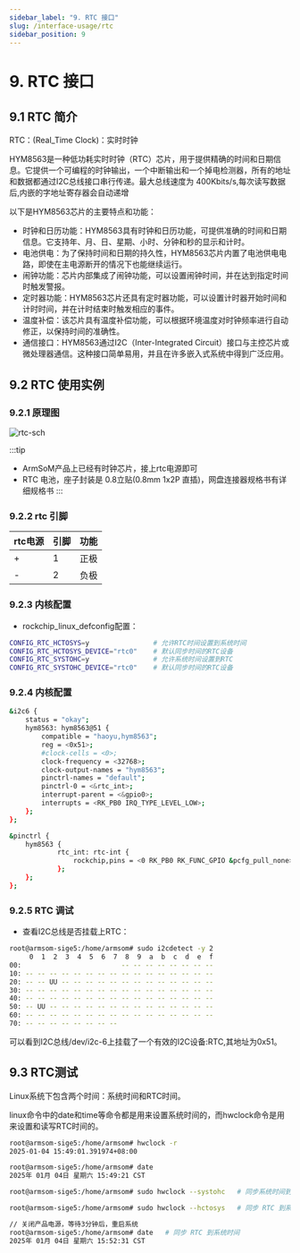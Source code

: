 ```yaml
---
sidebar_label: "9. RTC 接口"
slug: /interface-usage/rtc
sidebar_position: 9
---
```


# 9. RTC 接口
## 9.1 RTC 简介
RTC：(Real_Time Clock)：实时时钟

HYM8563是一种低功耗实时时钟（RTC）芯片，用于提供精确的时间和日期信息。它提供一个可编程的时钟输出，一个中断输出和一个掉电检测器，所有的地址和数据都通过I2C总线接口串行传递。最大总线速度为 400Kbits/s,每次读写数据后,内嵌的字地址寄存器会自动递增

以下是HYM8563芯片的主要特点和功能：

 - 时钟和日历功能：HYM8563具有时钟和日历功能，可提供准确的时间和日期信息。它支持年、月、日、星期、小时、分钟和秒的显示和计时。
 - 电池供电：为了保持时间和日期的持久性，HYM8563芯片内置了电池供电电路，即使在主电源断开的情况下也能继续运行。
 - 闹钟功能：芯片内部集成了闹钟功能，可以设置闹钟时间，并在达到指定时间时触发警报。
 - 定时器功能：HYM8563芯片还具有定时器功能，可以设置计时器开始时间和计时时间，并在计时结束时触发相应的事件。
 - 温度补偿：该芯片具有温度补偿功能，可以根据环境温度对时钟频率进行自动修正，以保持时间的准确性。
 - 通信接口：HYM8563通过I2C（Inter-Integrated Circuit）接口与主控芯片或微处理器通信。这种接口简单易用，并且在许多嵌入式系统中得到广泛应用。

## 9.2 RTC 使用实例
### 9.2.1 原理图
![rtc-sch](/img/general-tutorial/interface-usage/rtc-sch.jpg)

:::tip
- ArmSoM产品上已经有时钟芯片，接上rtc电源即可
- RTC 电池，座子封装是 0.8立贴(0.8mm 1x2P 直插)，网盘连接器规格书有详细规格书
:::

### 9.2.2 rtc 引脚

| rtc电源    | 引脚       | 功能 | 
| -------- | ----------- | ----------- |
| + | 1            | 正极|
| - | 2            | 负极|

### 9.2.3 内核配置

- rockchip_linux_defconfig配置：

```bash
CONFIG_RTC_HCTOSYS=y                # 允许RTC时间设置到系统时间
CONFIG_RTC_HCTOSYS_DEVICE="rtc0"    # 默认同步时间的RTC设备
CONFIG_RTC_SYSTOHC=y                # 允许系统时间设置到RTC
CONFIG_RTC_SYSTOHC_DEVICE="rtc0"    # 默认同步时间的RTC设备
```
### 9.2.4 内核配置

```bash
&i2c6 {
	status = "okay";
	hym8563: hym8563@51 {
		compatible = "haoyu,hym8563";
		reg = <0x51>;
		#clock-cells = <0>;
		clock-frequency = <32768>;
		clock-output-names = "hym8563";
		pinctrl-names = "default";
		pinctrl-0 = <&rtc_int>;
		interrupt-parent = <&gpio0>;
		interrupts = <RK_PB0 IRQ_TYPE_LEVEL_LOW>;
	};
};

&pinctrl {
	hym8563 {
			rtc_int: rtc-int {
				rockchip,pins = <0 RK_PB0 RK_FUNC_GPIO &pcfg_pull_none>;
			};
	};
};
```

### 9.2.5 RTC 调试
- 查看I2C总线是否挂载上RTC：

```bash
root@armsom-sige5:/home/armsom# sudo i2cdetect -y 2
     0  1  2  3  4  5  6  7  8  9  a  b  c  d  e  f
00:                         -- -- -- -- -- -- -- --
10: -- -- -- -- -- -- -- -- -- -- -- -- -- -- -- --
20: -- -- UU -- -- -- -- -- -- -- -- -- -- -- -- --
30: -- -- -- -- -- -- -- -- -- -- -- -- -- -- -- --
40: -- -- -- -- -- -- -- -- -- -- -- -- -- -- -- --
50: -- UU -- -- -- -- -- -- -- -- -- -- -- -- -- --
60: -- -- -- -- -- -- -- -- -- -- -- -- -- -- -- --
70: -- -- -- -- -- -- -- --
```

可以看到I2C总线/dev/i2c-6上挂载了一个有效的I2C设备:RTC,其地址为0x51。

## 9.3  RTC测试
Linux系统下包含两个时间：系统时间和RTC时间。

linux命令中的date和time等命令都是用来设置系统时间的，而hwclock命令是用来设置和读写RTC时间的。

```bash
root@armsom-sige5:/home/armsom# hwclock -r
2025-01-04 15:49:01.391974+08:00

root@armsom-sige5:/home/armsom# date
2025年 01月 04日 星期六 15:49:21 CST

root@armsom-sige5:/home/armsom# sudo hwclock --systohc   # 同步系统时间到 RTC

root@armsom-sige5:/home/armsom# sudo hwclock --hctosys   # 同步 RTC 到系统时间

// 关闭产品电源，等待3分钟后，重启系统
root@armsom-sige5:/home/armsom# date   # 同步 RTC 到系统时间
2025年 01月 04日 星期六 15:52:31 CST
```